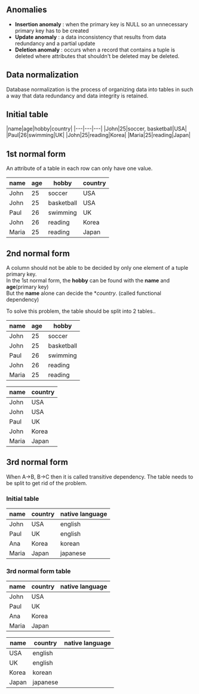 ## Anomalies
* **Insertion anomaly** : when the primary key is NULL so an unnecessary primary key has to be created
* **Update anomaly** : a data inconsistency that results from data redundancy and a partial update
* **Deletion anomaly** : occurs when a record that contains a tuple is deleted where attributes that shouldn't be deleted may be deleted.

## Data normalization
Database normalization is the process of organizing data into tables in such a way that data redundancy and data integrity is retained.

## Initial table
|name|age|hobby|country|
|---|---|---|
|John|25|soccer, basketball|USA|
|Paul|26|swimming|UK|
|John|25|reading|Korea|
|Maria|25|reading|Japan|

## 1st normal form
An attribute of a table in each row can only have one value.

|name|age|hobby|country|
|---|---|---|---|
|John|25|soccer|USA|
|John|25|basketball|USA|
|Paul|26|swimming|UK|
|John|26|reading|Korea|
|Maria|25|reading|Japan|

## 2nd normal form
A column should not be able to be decided by only one element of a tuple primary key.<br>
In the 1st normal form, the **hobby** can be found with the **name** and **age**(primary key)<br>
But the **name** alone can decide the **country*. (called functional dependency)<br>

To solve this problem, the table should be split into 2 tables..<br>

|name|age|hobby
|---|---|---|
|John|25|soccer|
|John|25|basketball|
|Paul|26|swimming|
|John|26|reading|
|Maria|25|reading|

|name|country|
|---|---|
|John|USA|
|John|USA|
|Paul|UK|
|John|Korea|
|Maria|Japan|

## 3rd normal form
When A->B, B->C then it is called transitive dependency. The table needs to be split to get rid of the problem.

### Initial table
|name|country|native language|
|---|---|---|
|John|USA|english|
|Paul|UK|english|
|Ana|Korea|korean|
|Maria|Japan|japanese|

### 3rd normal form table
|name|country|native language|
|---|---|---|
|John|USA|
|Paul|UK|
|Ana|Korea|
|Maria|Japan|

|name|country|native language|
|---|---|---|
|USA|english|
|UK|english|
|Korea|korean|
|Japan|japanese|

